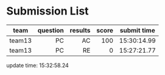 # Submission List
team    | question  | results  | score | submit time
------|-----:|-----:| ----:|-----
team13 | PC | AC | 100 | 15:30:14.99
team13 | PC | RE | 0 | 15:27:21.77


update time: 15:32:58.24 

